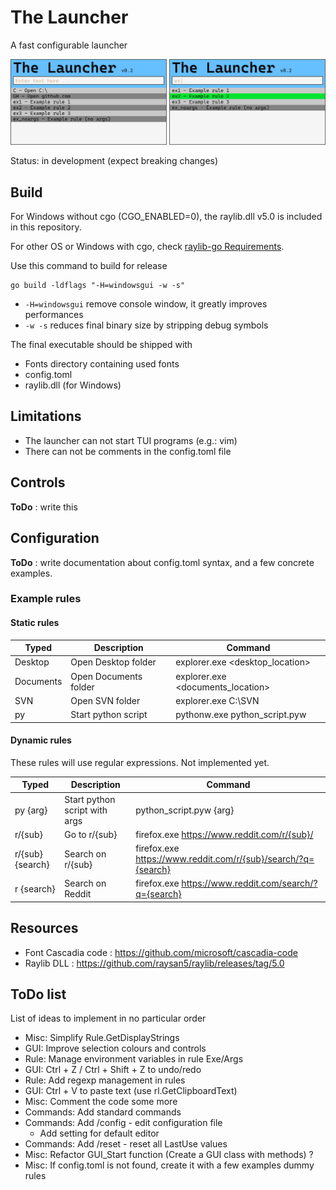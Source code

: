 <!-- omit in toc -->
# The Launcher

A fast configurable launcher

![screenshot](Images/screenshot_v0.2.png)

Status: in development (expect breaking changes)

## Build

For Windows without cgo (CGO_ENABLED=0), the raylib.dll v5.0 is included in this repository.

For other OS or Windows with cgo, check [raylib-go Requirements](https://github.com/gen2brain/raylib-go#Requirements).

Use this command to build for release

```shell
go build -ldflags "-H=windowsgui -w -s"
```

- `-H=windowsgui` remove console window, it greatly improves performances
- `-w -s` reduces final binary size by stripping debug symbols

The final executable should be shipped with

- Fonts directory containing used fonts
- config.toml
- raylib.dll (for Windows)

## Limitations

- The launcher can not start TUI programs (e.g.: vim)
- There can not be comments in the config.toml file

## Controls

**ToDo** : write this

## Configuration

**ToDo** : write documentation about config.toml syntax, and a few concrete examples.

### Example rules

#### Static rules

| Typed     | Description           | Command                           |
| --------- | --------------------- | --------------------------------- |
| Desktop   | Open Desktop folder   | explorer.exe <desktop_location>   |
| Documents | Open Documents folder | explorer.exe <documents_location> |
| SVN       | Open SVN folder       | explorer.exe C:\SVN               |
| py        | Start python script   | pythonw.exe python_script.pyw     |

#### Dynamic rules

These rules will use regular expressions. Not implemented yet.

| Typed            | Description                   | Command                                                         |
| ---------------- | ----------------------------- | --------------------------------------------------------------- |
| py {arg}         | Start python script with args | python_script.pyw {arg}                                         |
| r/{sub}          | Go to r/{sub}                 | firefox.exe <https://www.reddit.com/r/{sub}/>                   |
| r/{sub} {search} | Search on r/{sub}             | firefox.exe <https://www.reddit.com/r/{sub}/search/?q={search}> |
| r {search}       | Search on Reddit              | firefox.exe <https://www.reddit.com/search/?q={search}>         |

## Resources

- Font Cascadia code : <https://github.com/microsoft/cascadia-code>
- Raylib DLL : <https://github.com/raysan5/raylib/releases/tag/5.0>

## ToDo list

List of ideas to implement in no particular order

- Misc: Simplify Rule.GetDisplayStrings
- GUI: Improve selection colours and controls
- Rule: Manage environment variables in rule Exe/Args
- GUI: Ctrl + Z / Ctrl + Shift + Z to undo/redo
- Rule: Add regexp management in rules
- GUI: Ctrl + V to paste text (use rl.GetClipboardText)
- Misc: Comment the code some more
- Commands: Add standard commands
- Commands: Add /config - edit configuration file
  - Add setting for default editor
- Commands: Add /reset - reset all LastUse values
- Misc: Refactor GUI_Start function (Create a GUI class with methods) ?
- Misc: If config.toml is not found, create it with a few examples dummy rules
